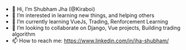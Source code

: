 - 👋 Hi, I’m Shubham Jha (@Kiraboi)
- 👀 I’m interested in learning new things, and helping others
- 🌱 I’m currently learning VueJs, Trading, Renforcement Learning
- 💞️ I’m looking to collaborate on Django, Vue projects, Building trading algorithm
- 📫 How to reach me: https://www.linkedin.com/in/jha-shubham/

<!---
Kiraboi/Kiraboi is a ✨ special ✨ repository because its `README.md` (this file) appears on your GitHub profile.
You can click the Preview link to take a look at your changes.
--->
